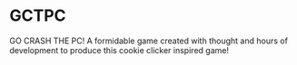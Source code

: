 # GCTPC
GO CRASH THE PC! A formidable game created with thought and hours of development to produce this cookie clicker inspired game!
